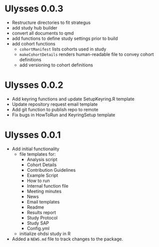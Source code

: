 Ulysses 0.0.3
=============

* Restructure directories to fit strategus
* add study hub builder
* convert all documents to qmd
* add functions to define study settings prior to build
* add cohort functions
    - `cohortManifest` lists cohorts used in study
    - `makeCohortDetails` renders human-readable file to convey cohort definitions
    - add versioning to cohort definitions

Ulysses 0.0.2
=============

* Add keyring functions and update SetupKeyring.R template
* Update repository request email template
* Add git function to publish repo to remote
* Fix bugs in HowToRun and KeyringSetup template

Ulysses 0.0.1
=============

* Add initial functionality
    * file templates for:
        - Analysis script
        - Cohort Details
        - Contribution Guidelines
        - Example Script
        - How to run
        - Internal function file
        - Meeting minutes
        - News
        - Email templates
        - Readme
        - Results report
        - Study Protocol
        - Study SAP
        - Config.yml
    * initialize ohdsi study in R
* Added a `NEWS.md` file to track changes to the package.
